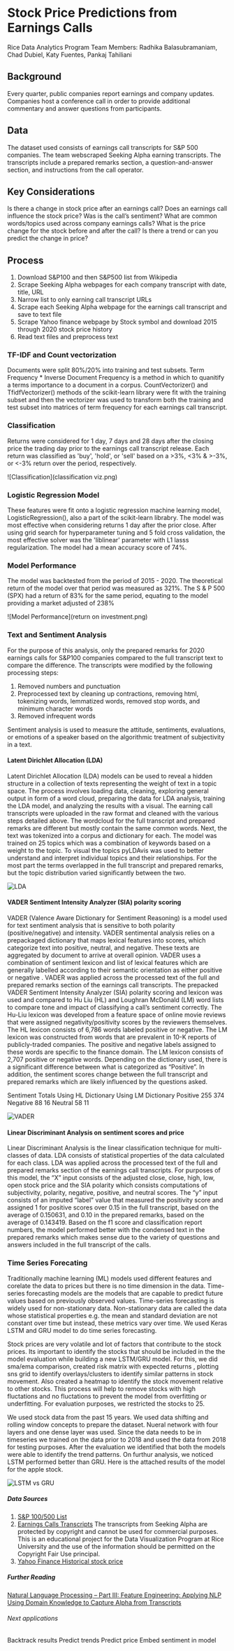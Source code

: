 # Stock Price Predictions from Earnings Calls

Rice Data Analytics Program
Team Members: Radhika Balasubramaniam, Chad Dubiel, Katy Fuentes, Pankaj Tahiliani

## Background 
Every quarter, public companies report earnings and company updates. Companies host a conference call in order to provide additional commentary and answer questions from participants. 

## Data 
The dataset used consists of earnings call transcripts for S&P 500 companies.
The team webscraped Seeking Alpha earning transcripts. The transcripts include a prepared remarks section, a question-and-answer section, and instructions from the call operator. 

## Key Considerations 
Is there a change in stock price after an earnings call?
Does an earnings call influence the stock price?
Was is the call’s sentiment? What are common words/topics used across company earnings calls?
What is the price change for the stock before and after the call? Is there a trend or can you predict the change in price?

## Process 
1. Download S&P100 and then S&P500 list from Wikipedia
2. Scrape Seeking Alpha webpages for each company transcript with date, title, URL
3. Narrow list to only earning call transcript URLs 
4. Scrape each Seeking Alpha webpage for the earnings call transcript and save to text file
5. Scrape Yahoo finance webpage by Stock symbol and download 2015 through 2020 stock price history
6. Read text files and preprocess text


### TF-IDF and Count vectorization 
Documents were split 80%/20% into training and test subsets. Term Frequency * Inverse Document Frequency is a method in which to quanitify a terms importance to a document in a corpus. CountVectorizer() and TfidfVectorizer() methods of the scikit-learn library were fit with the training subset and then the vectorizer was used to transform both the training and test subset into matrices of term frequency for each earnings call transcript. 

### Classification
Returns were considered for 1 day, 7 days and 28 days after the closing price the trading day prior to the earnings call transcript release. Each return was classified as 'buy', 'hold', or 'sell' based on a >3%, <3% & >-3%, or <-3% return over the period, respectively. 

![Classification](classification viz.png)

### Logistic Regression Model
These features were fit onto a logistic regression machine learning model, LogisticRegression(), also a part of the scikit-learn librabry. The model was most effective when considering returns 1 day after the prior close. After using grid search for hyperparameter tuning and 5 fold cross validation, the most effective solver was the 'liblinear' parameter with L1 lasss regularization. The model had a mean accuracy score of 74%. 

### Model Performance
The model was backtested from the period of 2015 - 2020. The theoretical return of the model over that period was measured as 321%. The S & P 500 (SPX) had a return of 83% for the same period, equating to the model providing a market adjusted of 238%

![Model Performance](return on investment.png)

### Text and Sentiment Analysis
For the purpose of this analysis, only the prepared remarks for 2020 earnings calls for S&P100 companies compared to the full transcript text to compare the difference.
The transcripts were modified by the following processing steps: 

1. Removed numbers and punctuation
2. Preprocessed text by cleaning up contractions, removing html, tokenizing words, lemmatized words, removed stop words, and minimum character words
3. Removed infrequent words

Sentiment analysis is used to measure the attitude, sentiments, evaluations, or emotions of a speaker based on the algorithmic treatment of subjectivity in a text.


#### Latent Dirichlet Allocation (LDA)
Latent Dirichlet Allocation (LDA) models can be used to reveal a hidden structure in a collection of texts representing the weight of text in a topic space. The process involves loading data, cleaning, exploring general output in form of a word cloud, preparing the data for LDA analysis, training the LDA model, and analyzing the results with a visual. The earning call transcripts were uploaded in the raw format and cleaned with the various steps detailed above.  The wordcloud for the full transcript and prepared remarks are different but mostly contain the same common words. Next, the text was tokenized into a corpus and dictionary for each. The model was trained on 25 topics which was a combination of keywords based on a weight to the topic. To visual the topics pyLDAvis was used to better understand and interpret individual topics and their relationships.  For the most part the terms overlapped in the full transcript and prepared remarks, but the topic distribution varied significantly between the two.

![LDA](LDA.png)
	
#### VADER Sentiment Intensity Analyzer (SIA) polarity scoring 
VADER (Valence Aware Dictionary for Sentiment Reasoning) is a model used for text sentiment analysis that is sensitive to both polarity (positive/negative) and intensity. VADER sentimental analysis relies on a prepackaged dictionary that maps lexical features into scores, which categorize text into positive, neutral, and negative. These texts are aggregated by document to arrive at overall opinion. VADER uses a combination of sentiment lexicon and list of lexical features which are generally labelled according to their semantic orientation as either positive or negative .
VADER was applied across the processed text of the full and prepared remarks section of the earnings call transcripts. The prepacked VADER Sentiment Intensity Analyzer (SIA) polarity scoring and lexicon was used and compared to Hu Liu  (HL) and Loughran McDonald   (LM) word lists to compare tone and impact of classifying a call’s sentiment correctly.    The Hu-Liu lexicon was developed from a feature space of online movie reviews that were assigned negativity/positivity scores by the reviewers themselves. The HL lexicon consists of 6,786 words labeled positive or negative. The LM lexicon was constructed from words that are prevalent in 10-K reports of publicly-traded companies. The positive and negative labels assigned to these words are specific to the finance domain. The LM lexicon consists of 2,707 positive or negative words. Depending on the dictionary used, there is a significant difference between what is categorized as “Positive”. In addition, the sentiment scores change between the full transcript and prepared remarks which are likely influenced by the questions asked.

Sentiment Totals	Using HL Dictionary	Using LM Dictionary
Positive 		255			374
Negative		88			16
Neutral			58			11

![VADER](VADER.png)


#### Linear Discriminant Analysis on sentiment scores and price
Linear Discriminant Analysis is the linear classification technique for multi-classes of data. LDA consists of statistical properties of the data calculated for each class. LDA was applied across the processed text of the full and prepared remarks section of the earnings call transcripts. For purposes of this model, the “X” input consists of the adjusted close, close, high, low, open stock price and the SIA polarity which consists computations of subjectivity, polarity, negative, positive, and neutral scores. The “y” input consists of an imputed “label” value that measured the positivity score and assigned 1 for positive scores over 0.15 in the full transcript, based on the average of 0.150631, and 0.10 in the prepared remarks, based on the average of 0.143419. Based on the f1 score and classification report numbers, the model performed better with the condensed text in the prepared remarks which makes sense due to the variety of questions and answers included in the full transcript of the calls.


### Time Series Forecating
Traditionally  machine learning (ML) models used different features and corelate the data to prices but there is no time dimension in the data.
Time-series forecasting models are the models that are capable to predict future values based on previously observed values. Time-series forecasting is widely used for non-stationary data. Non-stationary data are called the data whose statistical properties e.g. the mean and standard deviation are not constant over time but instead, these metrics vary over time. We used Keras LSTM and GRU model to do time series forecasting. 

Stock prices are very volatile and lot of factors that contribute to the stock prices. Its important to identify the stocks that should be included in the the model evaluation while building a new LSTM/GRU model. For this, we did sma/ema comparison, created risk matrix with expected returns , plotting sns grid to identify overlays/clusters to identify similar patterns in stock movement. Also created a heatmap to identify the stock movement relative to other stocks. This process will help to remove stocks with high fluctations and no fluctations to prevent the model from overfitting or underfitting. For evaluation purposes, we restricted the stocks to 25. 

We used stock data from the past 15 years. We used data shifting and rolling window concepts to prepare the dataset. Nueral network with four layers and one dense layer was used. Since the data needs to be in timeseries we trained on the data prior to 2018 and used the data from 2018 for testing purposes. After the evaluation we identified that both the models were able to identify the trend patterns. On furthur analysis, we noticed LSTM performed better than GRU. Here is the attached results of the model for the apple stock.

![LSTM vs GRU](../static/images/lstm.jpg)


##### Data Sources

1. [S&P 100/500 List](https://en.wikipedia.org/wiki/List_of_stock_exchanges) 
2. [Earnings Calls Transcripts](https://seekingalpha.com/earnings/earnings-call-transcripts) 
The transcripts from Seeking Alpha are protected by copyright and cannot be used for commercial purposes. This is an educational project for the Data Visualization Program at Rice University and the use of the information should be permitted on the Copyright Fair Use principal.
3. [Yahoo Finance Historical stock price](https://sg.finance.yahoo.com/)

##### Further Reading
[Natural Language Processing – Part III: Feature Engineering: Applying NLP Using Domain Knowledge to Capture Alpha from Transcripts](https://www.spglobal.com/marketintelligence/en/documents/nlp-iii-final-013020-10a.pdf)


###### Next applications
Backtrack results
Predict trends
Predict price
Embed sentiment in model



